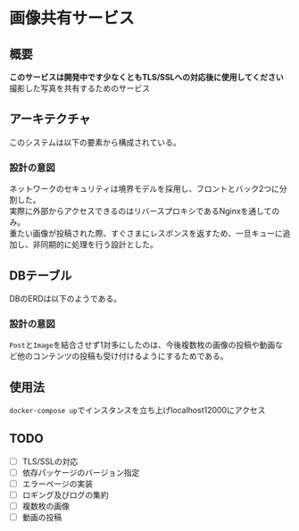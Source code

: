 # 画像共有サービス

## 概要
**このサービスは開発中です少なくともTLS/SSLへの対応後に使用してください**<br>
撮影した写真を共有するためのサービス

## アーキテクチャ
このシステムは以下の要素から構成されている。

### 設計の意図
ネットワークのセキュリティは境界モデルを採用し、フロントとバック2つに分割した。<br>
実際に外部からアクセスできるのはリバースプロキシであるNginxを通してのみ。<br>
重たい画像が投稿された際、すぐさまにレスポンスを返すため、一旦キューに追加し、非同期的に処理を行う設計とした。<br>

## DBテーブル
DBのERDは以下のようである。

### 設計の意図
`Post`と`Image`を結合させず1対多にしたのは、今後複数枚の画像の投稿や動画など他のコンテンツの投稿も受け付けるようにするためである。

## 使用法
`docker-compose up`でインスタンスを立ち上げlocalhost12000にアクセス

## TODO
- [ ] TLS/SSLの対応
- [ ] 依存パッケージのバージョン指定
- [ ] エラーページの実装
- [ ] ロギング及びログの集約
- [ ] 複数枚の画像
- [ ] 動画の投稿
